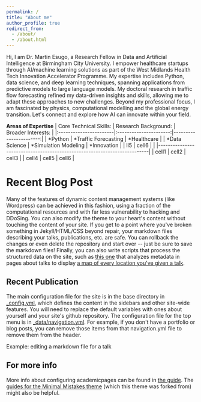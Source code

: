 ```yaml
---
permalink: /
title: "About me"
author_profile: true
redirect_from: 
  - /about/
  - /about.html
---
```


Hi, I am Dr. Martin Esugo, a Research Fellow in Data and Artificial Intelligence at Birmingham City University. I empower healthcare startups through AI/machine learning solutions as part of the West Midlands Health Tech Innovation Accelerator Programme. My expertise includes Python, data science, and deep learning techniques, spanning applications from predictive models to large language models. My doctoral research in traffic flow forecasting refined my data-driven insights and skills, allowing me to adapt these approaches to new challenges. Beyond my professional focus, I am fascinated by physics, computational modelling and the global energy transition. Let's connect and explore how AI can innovate within your field.

**Areas of Expertise**
| Core Technical Skills: | Research Background:   | Broader Interests:     |
|:-----------------------|:----------------------:|-----------------------:|
| *Python                | *Traffic Forecasting   | *Healthcare            |
| *Data Science          | *Simulation Modeling   | *Innovation            |
| ll5                    | cell6                  |                        |
|--------------------------------------------------------------------------|
| cell1                  | cell2                  | cell3                  |
| cell4                  | cell5                  | cell6                  |


Recent Blog Post
======
Many of the features of dynamic content management systems (like Wordpress) can be achieved in this fashion, using a fraction of the computational resources and with far less vulnerability to hacking and DDoSing. You can also modify the theme to your heart's content without touching the content of your site. If you get to a point where you've broken something in Jekyll/HTML/CSS beyond repair, your markdown files describing your talks, publications, etc. are safe. You can rollback the changes or even delete the repository and start over -- just be sure to save the markdown files! Finally, you can also write scripts that process the structured data on the site, such as [this one](https://github.com/academicpages/academicpages.github.io/blob/master/talkmap.ipynb) that analyzes metadata in pages about talks to display [a map of every location you've given a talk](https://academicpages.github.io/talkmap.html).


Recent Publication
------
The main configuration file for the site is in the base directory in [_config.yml](https://github.com/academicpages/academicpages.github.io/blob/master/_config.yml), which defines the content in the sidebars and other site-wide features. You will need to replace the default variables with ones about yourself and your site's github repository. The configuration file for the top menu is in [_data/navigation.yml](https://github.com/academicpages/academicpages.github.io/blob/master/_data/navigation.yml). For example, if you don't have a portfolio or blog posts, you can remove those items from that navigation.yml file to remove them from the header. 

Example: editing a markdown file for a talk


For more info
------
More info about configuring academicpages can be found in [the guide](https://academicpages.github.io/markdown/). The [guides for the Minimal Mistakes theme](https://mmistakes.github.io/minimal-mistakes/docs/configuration/) (which this theme was forked from) might also be helpful.
